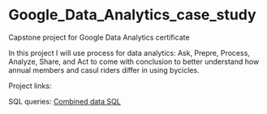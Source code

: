 # Google_Data_Analytics_case_study
Capstone project for Google Data Analytics certificate

In this project I will use process for data analytics: Ask, Prepre, Process, Analyze, Share, and Act to come with conclusion to better understand how annual members and casul riders differ in using bycicles.

Project links:

SQL queries:
[Combined data SQL](https://github.com/Friedman28/Google_Data_Analytics_Cyclist_case_Study/blob/main/Combining_data.sql)
